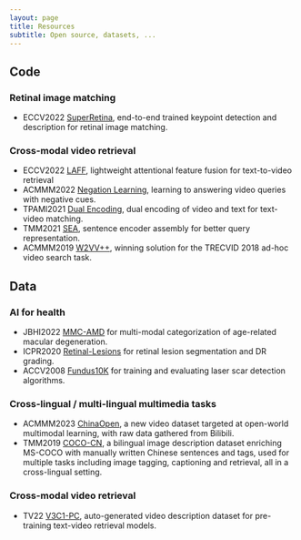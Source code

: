 ```yaml
---
layout: page
title: Resources
subtitle: Open source, datasets, ...
---
```


## Code

### Retinal image matching
+ ECCV2022 [SuperRetina](https://github.com/ruc-aimc-lab/SuperRetina), end-to-end trained keypoint detection and description for retinal image matching.

### Cross-modal video retrieval
+ ECCV2022 [LAFF](https://github.com/ruc-aimc-lab/LAFF), lightweight attentional feature fusion for text-to-video retrieval 
+ ACMMM2022 [Negation Learning](https://github.com/ruc-aimc-lab/nT2VR), learning to answering video queries with negative cues.
+ TPAMI2021 [Dual Encoding](https://github.com/danieljf24/hybrid_space), dual encoding of video and text for text-video matching.
+ TMM2021 [SEA](https://github.com/li-xirong/sea), sentence encoder assembly for better query representation.
+ ACMMM2019 [W2VV++](https://github.com/li-xirong/w2vvpp), winning solution for the TRECVID 2018 ad-hoc video search task.

## Data

### AI for health
+ JBHI2022 [MMC-AMD](https://github.com/li-xirong/mmc-amd) for multi-modal categorization of age-related macular degeneration.
+ ICPR2020 [Retinal-Lesions](https://github.com/WeiQijie/retinal-lesions) for retinal lesion segmentation and DR grading.
+ ACCV2008 [Fundus10K](https://github.com/li-xirong/fundus10k) for training and evaluating laser scar detection algorithms.


### Cross-lingual / multi-lingual multimedia tasks
+ ACMMM2023 [ChinaOpen](https://ruc-aimc-lab.github.io/ChinaOpen/), a new video dataset targeted at open-world multimodal learning, with raw data gathered from Bilibili.
+ TMM2019 [COCO-CN](https://github.com/li-xirong/coco-cn), a bilingual image description dataset enriching MS-COCO with manually written Chinese sentences and tags, used for multiple tasks including image tagging, captioning and retrieval, all in a cross-lingual setting.

### Cross-modal video retrieval
+ TV22 [V3C1-PC](https://github.com/ruc-aimc-lab/v3c1-pc), auto-generated video description dataset for pre-training text-video retrieval models.
